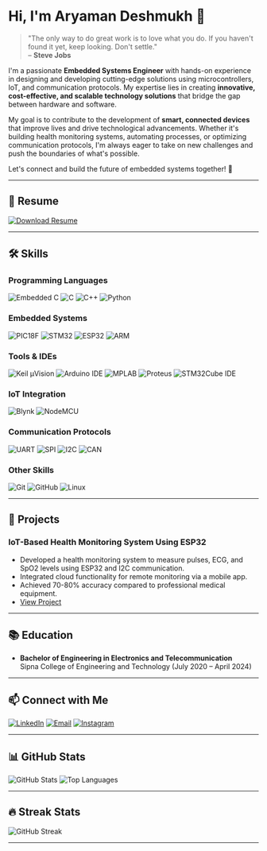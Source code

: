 # Hi, I'm Aryaman Deshmukh 👋

> "The only way to do great work is to love what you do. If you haven't found it yet, keep looking. Don't settle."  
> – **Steve Jobs**

I'm a passionate **Embedded Systems Engineer** with hands-on experience in designing and developing cutting-edge solutions using microcontrollers, IoT, and communication protocols. My expertise lies in creating **innovative, cost-effective, and scalable technology solutions** that bridge the gap between hardware and software.

My goal is to contribute to the development of **smart, connected devices** that improve lives and drive technological advancements. Whether it's building health monitoring systems, automating processes, or optimizing communication protocols, I'm always eager to take on new challenges and push the boundaries of what's possible.

Let's connect and build the future of embedded systems together! 🚀

---

## 📄 Resume
[![Download Resume](https://img.shields.io/badge/Download_Resume-4285F4?style=for-the-badge&logo=adobe-acrobat-reader&logoColor=white)](https://github.com/Aryaman-deshmukh/Aryaman-deshmukh/raw/main/ARYAMAN_Resume.pdf)

---

## 🛠️ Skills

### Programming Languages
![Embedded C](https://img.shields.io/badge/Embedded_C-00599C?style=for-the-badge&logo=c&logoColor=white)
![C](https://img.shields.io/badge/C-00599C?style=for-the-badge&logo=c&logoColor=white)
![C++](https://img.shields.io/badge/C++-00599C?style=for-the-badge&logo=c%2B%2B&logoColor=white)
![Python](https://img.shields.io/badge/Python-3776AB?style=for-the-badge&logo=python&logoColor=white)

### Embedded Systems
![PIC18F](https://img.shields.io/badge/PIC18F-007ACC?style=for-the-badge&logo=microchip&logoColor=white)
![STM32](https://img.shields.io/badge/STM32-03234B?style=for-the-badge&logo=stmicroelectronics&logoColor=white)
![ESP32](https://img.shields.io/badge/ESP32-E7352C?style=for-the-badge&logo=espressif&logoColor=white)
![ARM](https://img.shields.io/badge/ARM-0091BD?style=for-the-badge&logo=arm&logoColor=white)

### Tools & IDEs
![Keil µVision](https://img.shields.io/badge/Keil_µVision-007ACC?style=for-the-badge&logo=keil&logoColor=white)
![Arduino IDE](https://img.shields.io/badge/Arduino_IDE-00979D?style=for-the-badge&logo=arduino&logoColor=white)
![MPLAB](https://img.shields.io/badge/MPLAB-007ACC?style=for-the-badge&logo=microchip&logoColor=white)
![Proteus](https://img.shields.io/badge/Proteus-007ACC?style=for-the-badge&logo=proteus&logoColor=white)
![STM32Cube IDE](https://img.shields.io/badge/STM32Cube_IDE-03234B?style=for-the-badge&logo=stmicroelectronics&logoColor=white)

### IoT Integration
![Blynk](https://img.shields.io/badge/Blynk-00C7FD?style=for-the-badge&logo=blynk&logoColor=white)
![NodeMCU](https://img.shields.io/badge/NodeMCU-E7352C?style=for-the-badge&logo=nodemcu&logoColor=white)

### Communication Protocols
![UART](https://img.shields.io/badge/UART-007ACC?style=for-the-badge)
![SPI](https://img.shields.io/badge/SPI-007ACC?style=for-the-badge)
![I2C](https://img.shields.io/badge/I2C-007ACC?style=for-the-badge)
![CAN](https://img.shields.io/badge/CAN-007ACC?style=for-the-badge)

### Other Skills
![Git](https://img.shields.io/badge/Git-F05032?style=for-the-badge&logo=git&logoColor=white)
![GitHub](https://img.shields.io/badge/GitHub-181717?style=for-the-badge&logo=github&logoColor=white)
![Linux](https://img.shields.io/badge/Linux-FCC624?style=for-the-badge&logo=linux&logoColor=black)

---

## 🚀 Projects

### IoT-Based Health Monitoring System Using ESP32
- Developed a health monitoring system to measure pulses, ECG, and SpO2 levels using ESP32 and I2C communication.
- Integrated cloud functionality for remote monitoring via a mobile app.
- Achieved 70-80% accuracy compared to professional medical equipment.
- [View Project](https://github.com/Aryaman-deshmukh/health-monitoring-system)

---

## 📚 Education
- **Bachelor of Engineering in Electronics and Telecommunication**  
  Sipna College of Engineering and Technology (July 2020 – April 2024)

---

## 📫 Connect with Me
[![LinkedIn](https://img.shields.io/badge/LinkedIn-0A66C2?style=for-the-badge&logo=linkedin&logoColor=white)](https://www.linkedin.com/in/aryaman7deshmukh)
[![Email](https://img.shields.io/badge/Email-D14836?style=for-the-badge&logo=gmail&logoColor=white)](mailto:aryaman7deshmukh@gmail.com)
[![Instagram](https://img.shields.io/badge/Instagram-E4405F?style=for-the-badge&logo=instagram&logoColor=white)](https://www.instagram.com/aryaman_deshmukh/?hl=en)

---

## 📊 GitHub Stats
![GitHub Stats](https://github-readme-stats.vercel.app/api?username=Aryaman-deshmukh&show_icons=true&theme=radical)
![Top Languages](https://github-readme-stats.vercel.app/api/top-langs/?username=Aryaman-deshmukh&layout=compact&theme=radical)

---

## 🔥 Streak Stats
![GitHub Streak](https://streak-stats.demolab.com/?user=Aryaman-deshmukh&theme=radical)

---
